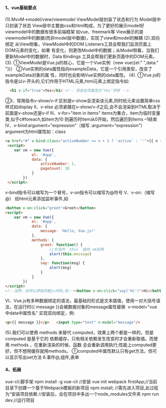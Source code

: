 #### 1、vue基础要点

(1).MvvM->model/view/viewmodel
 ViewModel层封装了状态和行为
 Model层中只封装了状态
 View层中主要由css和html构成，为了更好的展示model好viewmodel中的数据有很多前端框架
如vue、freemark等
 View展示的是viewmodel中的数据(而非model层中数据)，实现了view和model的解耦
(2).双向绑定
 从View侧看，ViewModel中的DOM Listeners工具会帮我们监测页面上DOM元素的变化，如果
有变化，则更改Model中的数据；从Model侧看，当我们更新Model中的数据时，Data Bindings
工具会帮我们更新页面中的DOM元素。
(3).
 ①ViewModel是Vue.js的核心，它是一个Vue实例（new vue({el:" ",data:" "})）
②Vue实例的data属性指向exampleData，它是一个引用类型，改变了exampleData对象的属
性，同时也会影响Vue实例的data属性。
(4).
 ①Vue.js的指令是以v-开头的,它们作用于HTML元素,html元素上绑定指令如:

```html
  <h1 v-if="true">Yes</h1> <!-- 将会在页面显示‘Yes’字样 -->
```

②Ⅰ、常用指令v-show/v-if 区别是v-show会渲染该元素,同时给元素设置简单css样式如display
    Ⅱ、v-else 必须紧跟在v-show/v-if之后,会不会渲染到HTML取决于前面是v-show还是v-if
    Ⅲ、v-for="item in items" items为集合，item为临时变量类,似于c#foreach,如item为10
   则遍历时item从0开始，然后遍历到items –1结束
    Ⅳ、v-bind:argument="expression"（缩写 :argument="expression"） argument为html属性如：class

```html
<a href="#" v-bind:class="activeNumber == n + 1 ? 'active' : ''">{{ n + 1 }}</a>
 <script>  
 	var vm = new Vue({
            el: '#app',
            data: {
                activeNumber: 1,
                pageCount: 10
            }
        })
 </script>
```

  v-bind指令可以缩写为一个冒号，v-on指令可以缩写为@符号
    Ⅴ、v-on:（缩写 @） 给html元素添加监听事件,如

```html
<button v-on:click="greet">Greet</button>
<script>
	var vm = new Vue({
            el: '#app',
            data: {
                message: 'Hello, Vue.js!'
            },
            methods: {
                greet: function() {
                    //方法内 `this` 指向 vm实例
                    alert(this.message)
                },
                say: function(msg) {
                    alert(msg)
                }
            }
        })
</script>
<!--当然，也可以添加内嵌js代码,如--><button v-on:click="say('Hi')">Hi</button>
```

​    Ⅵ、Vue.js有多种数据绑定的语法，最基础的形式是文本插值，使用一对大括号语法，在运行时
​    {{ message }}会被数据对象的message属性替换
​      v-model="vue中data中属性名" 实现双向绑定，例:

```html
<p>{{ message }}</p>   <input type="text" v-model="message"/>
```

(5).我们可以使用 methods 来替代 computed，效果上两个都是一样的，但是 computed 是基于它的
依赖缓存，只有相关依赖发生改变时才会重新取值。而使用 methods ，在重新渲染的时候，函数
总会重新调用执行;性能上computed更好，但不想用缓存就用methods。
  ①computed中属性默认只有get方法，但可以显示写出set方法
6.事件@,组件,表单

#### 4、拓展

vue-cli:脚手架
npm install -g vue-cli //安装
vue init webpack firstApp;//当前目录下创建一个基于Webpack模板的新项目
npm install; //需先进入项目,此过程为“安装项目依赖
	//安装后，会在项目中多出一个node_modules文件夹
npm run dev;//运行项目